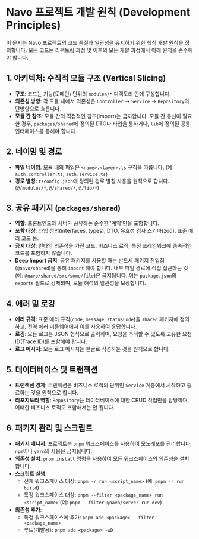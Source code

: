 # Navo 프로젝트 개발 원칙 (Development Principles)

이 문서는 Navo 프로젝트의 코드 품질과 일관성을 유지하기 위한 핵심 개발 원칙을 정의합니다. 모든 코드는 리팩토링 과정 및 이후의 모든 개발 과정에서 아래 원칙을 준수해야 합니다.

## 1. 아키텍처: 수직적 모듈 구조 (Vertical Slicing)

- **구조**: 코드는 기능(도메인) 단위의 `modules/*` 디렉토리 안에 구성합니다.
- **의존성 방향**: 각 모듈 내에서 의존성은 `Controller` → `Service` → `Repository`의 단방향으로 흐릅니다.
- **모듈 간 참조**: 모듈 간의 직접적인 참조(import)는 금지합니다. 모듈 간 통신이 필요한 경우, `packages/shared`에 정의된 DTO나 타입을 통하거나, `lib`에 정의된 공통 인터페이스를 통해야 합니다.

## 2. 네이밍 및 경로

- **파일 네이밍**: 모듈 내의 파일은 `<name>.<layer>.ts` 규칙을 따릅니다. (예: `auth.controller.ts`, `auth.service.ts`)
- **경로 별칭**: `tsconfig.json`에 정의된 경로 별칭 사용을 원칙으로 합니다. (`@/modules/*`, `@/shared/*`, `@/lib/*`)

## 3. 공유 패키지 (`packages/shared`)

- **역할**: 프론트엔드와 서버가 공유하는 순수한 '계약'만을 포함합니다.
- **포함 대상**: 타입 정의(interfaces, types), DTO, 유효성 검사 스키마(zod), 표준 에러 코드 등.
- **금지 대상**: 런타임 의존성을 가진 코드, 비즈니스 로직, 특정 프레임워크에 종속적인 코드를 포함하지 않습니다.
- **Deep Import 금지**: 공유 패키지를 사용할 때는 반드시 패키지 진입점(`@navo/shared`)을 통해 `import` 해야 합니다. 내부 파일 경로에 직접 접근하는 것(예: `@navo/shared/src/some/file`)은 금지됩니다. 이는 `package.json`의 `exports` 필드로 강제되며, 모듈 해석의 일관성을 보장합니다.

## 4. 에러 및 로깅

- **에러 규격**: 표준 에러 규격(`code`, `message`, `statusCode`)을 `shared` 패키지에 정의하고, 전역 에러 미들웨어에서 이를 사용하여 응답합니다.
- **로깅**: 모든 로그는 JSON 형식으로 출력하며, 요청을 추적할 수 있도록 고유한 요청 ID(Trace ID)를 포함해야 합니다.
- **로그 메시지**: 모든 로그 메시지는 한글로 작성하는 것을 원칙으로 합니다.

## 5. 데이터베이스 및 트랜잭션

- **트랜잭션 경계**: 트랜잭션은 비즈니스 로직의 단위인 `Service` 계층에서 시작하고 종료하는 것을 원칙으로 합니다.
- **리포지토리 역할**: `Repository`는 데이터베이스에 대한 CRUD 작업만을 담당하며, 어떠한 비즈니스 로직도 포함해서는 안 됩니다.

## 6. 패키지 관리 및 스크립트

- **패키지 매니저**: 프로젝트는 `pnpm` 워크스페이스를 사용하여 모노레포를 관리합니다. `npm`이나 `yarn`의 사용은 금지됩니다.
- **의존성 설치**: `pnpm install` 명령을 사용하여 모든 워크스페이스의 의존성을 설치합니다.
- **스크립트 실행**:
  - 전체 워크스페이스 대상: `pnpm -r run <script_name>` (예: `pnpm -r run build`)
  - 특정 워크스페이스 대상: `pnpm --filter <package_name> run <script_name>` (예: `pnpm --filter @navo/server run dev`)
- **의존성 추가**:
  - 특정 워크스페이스에 추가: `pnpm add <package> --filter <package_name>`
  - 루트(개발용): `pnpm add <package> -wD`
